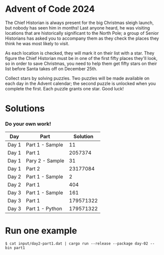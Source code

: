 # Advent of Code 2024

The Chief Historian is always present for the big Christmas sleigh launch, but nobody has seen him in months! Last anyone heard, he was visiting locations that are historically significant to the North Pole; a group of Senior Historians has asked you to accompany them as they check the places they think he was most likely to visit.

As each location is checked, they will mark it on their list with a star. They figure the Chief Historian must be in one of the first fifty places they'll look, so in order to save Christmas, you need to help them get fifty stars on their list before Santa takes off on December 25th.

Collect stars by solving puzzles. Two puzzles will be made available on each day in the Advent calendar; the second puzzle is unlocked when you complete the first. Each puzzle grants one star. Good luck!

# Solutions

### Do your own work!

| Day   | Part            | Solution  |
| ----- | --------------- | --------- |
| Day 1 | Part 1 - Sample | 11        |
| Day 1 | Part 1          | 2057374   |
| Day 1 | Pary 2 - Sample | 31        |
| Day 1 | Part 2          | 23177084  |
| Day 2 | Part 1 - Sample | 2         |
| Day 2 | Part 1          | 404       |
| Day 3 | Part 1 - Sample | 161       |
| Day 3 | Part 1          | 179571322 |
| Day 3 | Part 1 - Python | 179571322 |

# Run one example

```shell
$ cat input/day2-part1.dat | cargo run --release --package day-02 --bin part1
```